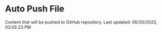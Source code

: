 # Auto Push File

Content that will be pushed to GitHub repository.
Last updated: 06/30/2025, 03:05:23 PM